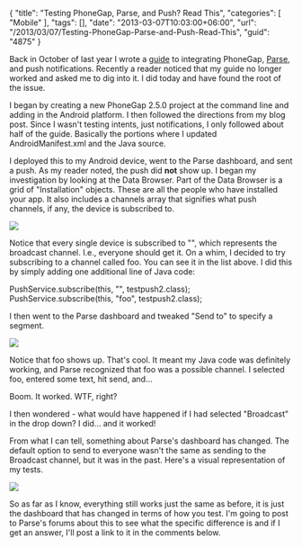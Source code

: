 {
	"title": "Testing PhoneGap, Parse, and Push? Read This",
	"categories": [
		"Mobile"
	],
	"tags": [],
	"date": "2013-03-07T10:03:00+06:00",
	"url": "/2013/03/07/Testing-PhoneGap-Parse-and-Push-Read-This",
	"guid": "4875"
}

Back in October of last year I wrote a <a href="http://www.raymondcamden.com/index.cfm/2012/10/10/PhoneGap-Parsecom-and-Push-Notifications">guide</a> to integrating PhoneGap, <a href="http://www.parse.com">Parse</a>, and push notifications. Recently a reader noticed that my guide no longer worked and asked me to dig into it. I did today and have found the root of the issue.
<!--more-->
I began by creating a new PhoneGap 2.5.0 project at the command line and adding in the Android platform. I then followed the directions from my blog post. Since I wasn't testing intents, just notifications, I only followed about half of the guide. Basically the portions where I updated AndroidManifest.xml and the Java source. 

I deployed this to my Android device, went to the Parse dashboard, and sent a push. As my reader noted, the push did <b>not</b> show up. I began my investigation by looking at the Data Browser. Part of the Data Browser is a grid of "Installation" objects. These are all the people who have installed your app. It also includes a channels array that signifies what push channels, if any, the device is subscribed to.

<img src="https://static.raymondcamden.com/images/screenshot73.png" />

Notice that every single device is subscribed to "", which represents the broadcast channel. I.e., everyone should get it. On a whim, I decided to try subscribing to a channel called foo. You can see it in the list above. I did this by simply adding one additional line of Java code:

PushService.subscribe(this, "", testpush2.class);<br/>
PushService.subscribe(this, "foo", testpush2.class);

I then went to the Parse dashboard and tweaked "Send to" to specify a segment.

<img src="https://static.raymondcamden.com/images/screenshot74.png" />

Notice that foo shows up. That's cool. It meant my Java code was definitely working, and Parse recognized that foo was a possible channel. I selected foo, entered some text, hit send, and...

Boom. It worked. WTF, right?

I then wondered - what would have happened if I had selected "Broadcast" in the drop down? I did... and it worked!

From what I can tell, something about Parse's dashboard has changed. The default option to send to everyone wasn't the same as sending to the Broadcast channel, but it was in the past. Here's a visual representation of my tests. 

<img src="https://static.raymondcamden.com/images/screenshot75.png" />

So as far as I know, everything still works just the same as before, it is just the dashboard that has changed in terms of how you test. I'm going to post to Parse's forums about this to see what the specific difference is and if I get an answer, I'll post a link to it in the comments below.
